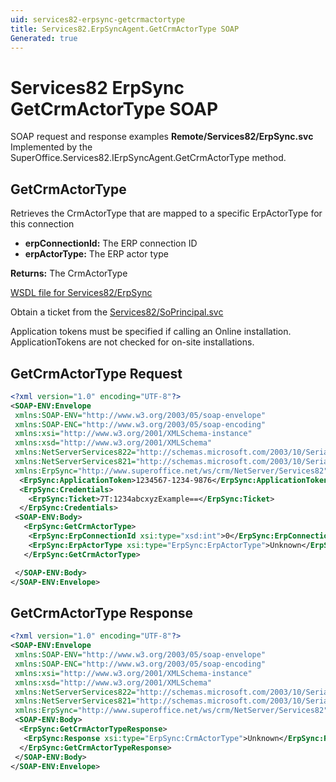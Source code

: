 ```yaml
---
uid: services82-erpsync-getcrmactortype
title: Services82.ErpSyncAgent.GetCrmActorType SOAP
Generated: true
---
```


# Services82 ErpSync GetCrmActorType SOAP

SOAP request and response examples **Remote/Services82/ErpSync.svc**
Implemented by the <see cref="M:SuperOffice.Services82.IErpSyncAgent.GetCrmActorType">SuperOffice.Services82.IErpSyncAgent.GetCrmActorType</see> method.

## GetCrmActorType

Retrieves the CrmActorType that are mapped to a specific ErpActorType for this connection

* **erpConnectionId:** The ERP connection ID
* **erpActorType:** The ERP actor type

**Returns:** The CrmActorType


[WSDL file for Services82/ErpSync](../Services82-ErpSync.md)

Obtain a ticket from the [Services82/SoPrincipal.svc](../SoPrincipal/index.md)

Application tokens must be specified if calling an Online installation. ApplicationTokens are not checked for on-site installations.

## GetCrmActorType Request

```xml
<?xml version="1.0" encoding="UTF-8"?>
<SOAP-ENV:Envelope
 xmlns:SOAP-ENV="http://www.w3.org/2003/05/soap-envelope"
 xmlns:SOAP-ENC="http://www.w3.org/2003/05/soap-encoding"
 xmlns:xsi="http://www.w3.org/2001/XMLSchema-instance"
 xmlns:xsd="http://www.w3.org/2001/XMLSchema"
 xmlns:NetServerServices822="http://schemas.microsoft.com/2003/10/Serialization/Arrays"
 xmlns:NetServerServices821="http://schemas.microsoft.com/2003/10/Serialization/"
 xmlns:ErpSync="http://www.superoffice.net/ws/crm/NetServer/Services82">
  <ErpSync:ApplicationToken>1234567-1234-9876</ErpSync:ApplicationToken>
  <ErpSync:Credentials>
    <ErpSync:Ticket>7T:1234abcxyzExample==</ErpSync:Ticket>
  </ErpSync:Credentials>
 <SOAP-ENV:Body>
   <ErpSync:GetCrmActorType>
    <ErpSync:ErpConnectionId xsi:type="xsd:int">0</ErpSync:ErpConnectionId>
    <ErpSync:ErpActorType xsi:type="ErpSync:ErpActorType">Unknown</ErpSync:ErpActorType>
   </ErpSync:GetCrmActorType>

 </SOAP-ENV:Body>
</SOAP-ENV:Envelope>

```


## GetCrmActorType Response

```xml
<?xml version="1.0" encoding="UTF-8"?>
<SOAP-ENV:Envelope
 xmlns:SOAP-ENV="http://www.w3.org/2003/05/soap-envelope"
 xmlns:SOAP-ENC="http://www.w3.org/2003/05/soap-encoding"
 xmlns:xsi="http://www.w3.org/2001/XMLSchema-instance"
 xmlns:xsd="http://www.w3.org/2001/XMLSchema"
 xmlns:NetServerServices822="http://schemas.microsoft.com/2003/10/Serialization/Arrays"
 xmlns:NetServerServices821="http://schemas.microsoft.com/2003/10/Serialization/"
 xmlns:ErpSync="http://www.superoffice.net/ws/crm/NetServer/Services82">
 <SOAP-ENV:Body>
  <ErpSync:GetCrmActorTypeResponse>
   <ErpSync:Response xsi:type="ErpSync:CrmActorType">Unknown</ErpSync:Response>
  </ErpSync:GetCrmActorTypeResponse>
 </SOAP-ENV:Body>
</SOAP-ENV:Envelope>

```

